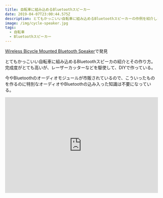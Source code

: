 ```yaml
---
title: 自転車に組み込めるBluetoothスピーカー
date: 2019-04-07T23:00:44.575Z
description: とてもかっこいい自転車に組み込めるBluetoothスピーカーの作例を紹介します。
image: /img/cycle-speaker.jpg
tags:
  - 自転車
  - Bluetoothスピーカー
---
```

[Wireless Bicycle Mounted Bluetooth Speaker](https://www.instructables.com/id/Wireless-Bicycle-Mounted-Bluetooth-Speaker/)で発見

とてもかっこいい自転車に組み込めるBluetoothスピーカの紹介とその作り方。
完成度がとても高いが、レーザーカッターなどを駆使して、DIYで作っている。

今やBluetoothのオーディオモジュールが市販されているので、こういったものを作るのに特別なオーディオやBluetoothの込み入った知識は不要になっている。

<iframe width="100%" height="315" src="https://www.youtube.com/embed/0DiBTm7cGfg" frameborder="0" allow="accelerometer; autoplay; encrypted-media; gyroscope; picture-in-picture" allowfullscreen></iframe>
